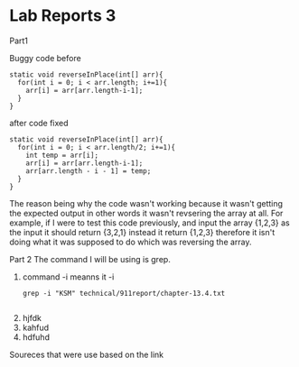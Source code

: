 Lab Reports 3
===========
Part1

Buggy code before

~~~
static void reverseInPlace(int[] arr){
  for(int i = 0; i < arr.length; i+=1){
    arr[i] = arr[arr.length-i-1];
  }
}
~~~

after code fixed
~~~
static void reverseInPlace(int[] arr){
  for(int i = 0; i < arr.length/2; i+=1){
    int temp = arr[i];
    arr[i] = arr[arr.length-i-1];
    arr[arr.length - i - 1] = temp;
  }
}
~~~

The reason being why the code wasn't working because it wasn't getting the expected output in other words it wasn't revsering the array at all. For example, if I were to test this code previously, and input the array {1,2,3} as the input it should return {3,2,1} instead it return {1,2,3} therefore it isn't doing what it was supposed to do which was reversing the array.

Part 2
The command I will be using is grep.

1. command -i meanns it -i
   ~~~
   grep -i "KSM" technical/911report/chapter-13.4.txt

   
   ~~~
3. hjfdk
4. kahfud
5. hdfuhd

Soureces that were use based on the link
